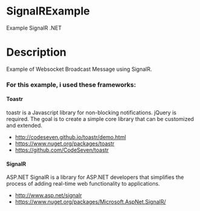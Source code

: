 # SignalRExample
Example SignalR .NET

# Description
Example of Websocket Broadcast Message using SignalR.

### For this example, i used these frameworks:

#### Toastr
toastr is a Javascript library for non-blocking notifications. jQuery is required. The goal is to create a simple core library that can be customized and extended.

- http://codeseven.github.io/toastr/demo.html
- https://www.nuget.org/packages/toastr
- https://github.com/CodeSeven/toastr

#### SignalR
ASP.NET SignalR is a library for ASP.NET developers that simplifies the process of adding real-time web functionality to applications.

- http://www.asp.net/signalr
- https://www.nuget.org/packages/Microsoft.AspNet.SignalR/

